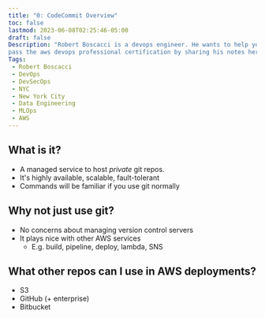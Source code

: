 ```yaml
---
title: "0: CodeCommit Overview"
toc: false
lastmod: 2023-06-08T02:25:46-05:00
draft: false
Description: "Robert Boscacci is a devops engineer. He wants to help you \
pass the aws devops professional certification by sharing his notes here." # Keep to 150-160 chars
Tags:
 - Robert Boscacci
 - DevOps
 - DevSecOps
 - NYC
 - New York City
 - Data Engineering
 - MLOps
 - AWS
---
```


## What is it?

* A managed service to host _private_ git repos.
* It's highly available, scalable, fault-tolerant
* Commands will be familiar if you use git normally

## Why not just use git?

* No concerns about managing version control servers
* It plays nice with other AWS services 
	* E.g. build, pipeline, deploy, lambda, SNS

## What other repos can I use in AWS deployments?
* S3
* GitHub (+ enterprise)
* Bitbucket